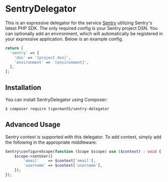 # SentryDelegator
This is an expressive delegator for the service [Sentry](https://sentry.io) utilizing Sentry's latest PHP SDK. The only required config is your Sentry project DSN. You can optionally add an environment, which will automatically be registered in your expressive application. Below is an example config.

```php
return [
  'sentry' => [
    'dsn' => '[project dsn]',
    'environment' => '[environment]',
  ],
];
```

## Installation

You can install SentryDelegator using Composer:

```bash
$ composer require tigerman55/sentry-delegator
```

## Advanced Usage

Sentry context is supported with this delegator. To add context, simply add the following in the appropriate middleware:

```php
Sentry\configureScope(function (Scope $scope) use ($context) : void {
    $scope->setUser([
        'email'    => $context['email'],
        'username' => $context['username'],
    ]);
});
```